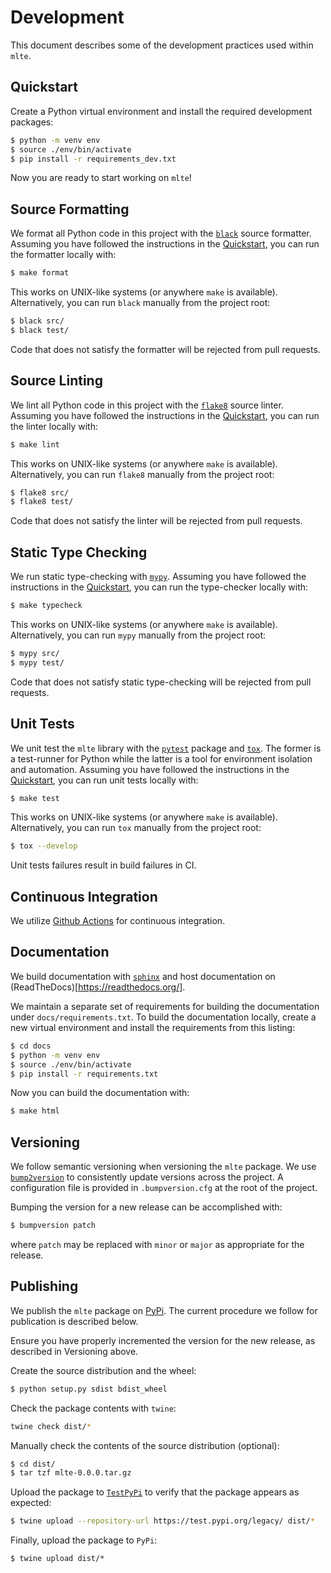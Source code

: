 # Development

This document describes some of the development practices used within `mlte`.

## Quickstart

Create a Python virtual environment and install the required development packages:

```bash
$ python -m venv env
$ source ./env/bin/activate
$ pip install -r requirements_dev.txt
```

Now you are ready to start working on `mlte`!

## Source Formatting

We format all Python code in this project with the [`black`](https://github.com/psf/black) source formatter. Assuming you have followed the instructions in the [Quickstart](#quickstart), you can run the formatter locally with:

```bash
$ make format
```

This works on UNIX-like systems (or anywhere `make` is available). Alternatively, you can run `black` manually from the project root:

```bash
$ black src/
$ black test/
```

Code that does not satisfy the formatter will be rejected from pull requests.

## Source Linting

We lint all Python code in this project with the [`flake8`](https://flake8.pycqa.org/en/latest/) source linter. Assuming you have followed the instructions in the [Quickstart](#quickstart), you can run the linter locally with:

```bash
$ make lint
```

This works on UNIX-like systems (or anywhere `make` is available). Alternatively, you can run `flake8` manually from the project root:

```bash
$ flake8 src/
$ flake8 test/
```

Code that does not satisfy the linter will be rejected from pull requests.

## Static Type Checking

We run static type-checking with [`mypy`](http://mypy-lang.org/). Assuming you have followed the instructions in the [Quickstart](#quickstart), you can run the type-checker locally with:

```bash
$ make typecheck
```

This works on UNIX-like systems (or anywhere `make` is available). Alternatively, you can run `mypy` manually from the project root:

```bash
$ mypy src/
$ mypy test/
```

Code that does not satisfy static type-checking will be rejected from pull requests.

## Unit Tests

We unit test the `mlte` library with the [`pytest`](https://docs.pytest.org/en/7.0.x/contents.html) package and [`tox`](https://tox.wiki/en/latest/). The former is a test-runner for Python while the latter is a tool for environment isolation and automation. Assuming you have followed the instructions in the [Quickstart](#quickstart), you can run unit tests locally with:

```bash
$ make test
```

This works on UNIX-like systems (or anywhere `make` is available). Alternatively, you can run `tox` manually from the project root:

```bash
$ tox --develop
```

Unit tests failures result in build failures in CI.

## Continuous Integration

We utilize [Github Actions](https://docs.github.com/en/actions) for continuous integration.

## Documentation

We build documentation with [`sphinx`](https://www.sphinx-doc.org/en/master/) and host documentation on (ReadTheDocs)[https://readthedocs.org/].

We maintain a separate set of requirements for building the documentation under `docs/requirements.txt`. To build the documentation locally, create a new virtual environment and install the requirements from this listing:

```bash
$ cd docs
$ python -m venv env
$ source ./env/bin/activate
$ pip install -r requirements.txt
```

Now you can build the documentation with:

```bash
$ make html
```

## Versioning

We follow semantic versioning when versioning the `mlte` package. We use [`bump2version`](https://github.com/c4urself/bump2version) to consistently update versions across the project. A configuration file is provided in `.bumpversion.cfg` at the root of the project.

Bumping the version for a new release can be accomplished with:

```bash
$ bumpversion patch
```

where `patch` may be replaced with `minor` or `major` as appropriate for the release.

## Publishing

We publish the `mlte` package on [PyPi](https://pypi.org/). The current procedure we follow for publication is described below.

Ensure you have properly incremented the version for the new release, as described in Versioning above.

Create the source distribution and the wheel:

```bash
$ python setup.py sdist bdist_wheel
```

Check the package contents with `twine`:

```bash
twine check dist/*
```

Manually check the contents of the source distribution (optional):

```bash
$ cd dist/
$ tar tzf mlte-0.0.0.tar.gz
```

Upload the package to [`TestPyPi`](https://test.pypi.org/) to verify that the package appears as expected:

```bash
$ twine upload --repository-url https://test.pypi.org/legacy/ dist/*
```

Finally, upload the package to `PyPi`:

```
$ twine upload dist/*
```
